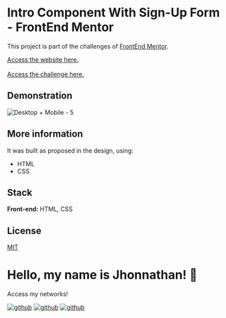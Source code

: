 # Intro Component With Sign-Up Form - FrontEnd Mentor

This project is part of the challenges of [FrontEnd Mentor](https://www.frontendmentor.io/).

[Access the website here.](https://singleprice-frontendmentor.vercel.app/)
<br>
<br>
[Access the challenge here.](https://www.frontendmentor.io/challenges/single-price-grid-component-5ce41129d0ff452fec5abbbc)

## Demonstration
![Desktop + Mobile - 5](https://github.com/jhonnathandc/singleprice-frontendmentor/assets/82620787/17043db2-7cec-48c3-bc4f-9f81d3a9c443)

## More information

It was built as proposed in the design, using:

- HTML
- CSS

## Stack

**Front-end:** HTML, CSS

## License

[MIT](https://choosealicense.com/licenses/mit/)

# Hello, my name is Jhonnathan! 👋

<p>Access my networks!</p>

[![github](https://img.shields.io/badge/-github-%23333?style=for-the-badge&logo=github&logoColor=white)](https://github.com/jhonnathandc)
[![github](https://img.shields.io/badge/-LinkedIn-%230077B5?style=for-the-badge&logo=linkedin&logoColor=white)]("https://www.linkedin.com/in/jhonnathan-cora-6427661b0/)
[![github](https://img.shields.io/badge/-instagram-%23E4405F?style=for-the-badge&logo=instagram&logoColor=white)](https://www.instagram.com/jhonnathandc/)
